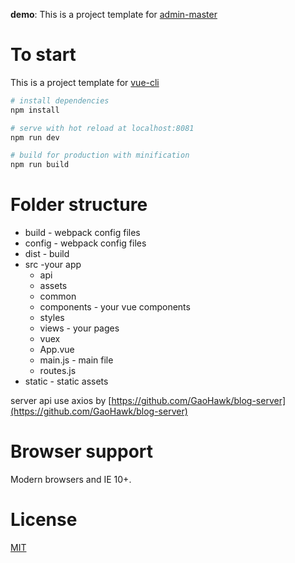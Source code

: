 **demo**: 
This is a project template for [admin-master](http://www.gg-gaohawk.top:3000/admin/)

# To start

This is a project template for [vue-cli](https://github.com/vuejs/vue-cli)

``` bash
# install dependencies
npm install

# serve with hot reload at localhost:8081
npm run dev

# build for production with minification
npm run build

```

# Folder structure
* build - webpack config files
* config - webpack config files
* dist - build
* src -your app
    * api
    * assets
    * common
    * components - your vue components
    * styles
    * views - your pages
    * vuex
    * App.vue
    * main.js - main file
    * routes.js
* static - static assets

server api use axios by  [https://github.com/GaoHawk/blog-server](https://github.com/GaoHawk/blog-server)



# Browser support

Modern browsers and IE 10+.

# License
[MIT](http://opensource.org/licenses/MIT)
